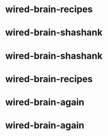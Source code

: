 # wired-brain-recipes
# wired-brain-shashank
# wired-brain-shashank
# wired-brain-recipes
# wired-brain-again
# wired-brain-again

